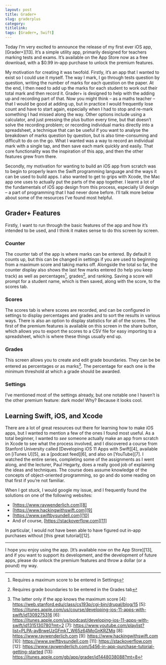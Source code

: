 ```yaml
---
layout: post
title: Grader+
slug: graderplus
category: 
titlelink: 
tags: [Grader+, Swift]
---
```


Today I’m very excited to announce the release of my first ever iOS app, [Grader+][13]. It’s a simple utility app, primarily designed for teachers marking tests and exams. It’s available on the App Store now as a free download, with a $0.99 in-app purchase to unlock the premium features.

My motivation for creating it was twofold. Firstly, it’s an app that I wanted to exist so I could use it myself. The way I mark, I go through tests question by question, writing the number of marks for each question on the paper. At the end, I then need to add up the marks for each student to work out their total mark and then record it. Grader+ is designed to help with the adding up and recording part of that. Now you might think – as a maths teacher – that I would be good at adding up, but in practice I would frequently lose count and have to start again, especially when I had to stop and re-mark something I had missed along the way. Other options include using a calculator, and just pressing the plus button every time, but that doesn’t solve the recording problem; or recording individual marks directly into a spreadsheet, a technique that can be useful if you want to analyse the breakdown of marks question by question, but is also time-consuming and difficult to do on the go. What I wanted was a way to record an individual mark with a single tap, and then save each mark quickly and easily. That core functionality was the inspiration of this app, and then the other features grew from there.

Secondly, my motivation for wanting to build an iOS app from scratch was to begin to properly learn the Swift programming language and the ways it can be used to build apps. I also wanted to get to grips with Xcode, the Mac app one uses to actually put the parts of the app together. I learnt a lot of the fundamentals of iOS app design from this process, especially UI design – a part of programming that I had never done before. I’ll talk more below about some of the resources I’ve found most helpful.

## Grader+ Features

Firstly, I want to run through the basic features of the app and how it’s intended to be used, and I think it makes sense to do this screen by screen.

### Counter
The counter tab of the app is where marks can be entered. By default it counts up, but this can be changed in settings if you are used to beginning from a maximum score and taking marks off. Alongside the total so far, the counter display also shows the last few marks entered (to help you keep track) as well as percentages[^1], grades[^2], and ranking. Saving a score will prompt for a student name, which is then saved, along with the score, to the scores tab.

### Scores
The scores tab is where scores are recorded, and can be configured in settings to display percentages and grades and to sort the results in various ways. There is also an option to display statistics for all of the scores. The first of the premium features is available on this screen in the share button, which allows you to export the scores to a CSV file for easy importing to a spreadsheet, which is where these things usually end up.

### Grades
This screen allows you to create and edit grade boundaries. They can be be entered as percentages or as marks[^3]. The percentage for each one is the minimum threshold at which a grade should be awarded.

### Settings
I’ve mentioned most of the settings already, but one notable one I haven’t is the other premium feature: dark mode! Why? Because it looks cool.

## Learning Swift, iOS, and Xcode

There are a lot of great resources out there for learning how to make iOS apps, but I wanted to mention a few of the ones I found most useful. As a total beginner, I wanted to _see_ someone actually make an app from scratch in Xcode to see what the process involved, and I discovered a course from Stanford University called [Developing iOS 11 Apps with Swift][4], available on [iTunes U][5], as a [podcast feed][6], and also on [YouTube][7]. I watched the entire series, completing some of the assignments as I went along, and the lecturer, Paul Hegarty, does a really good job of explaining the ideas and techniques. The course does assume knowledge of the concepts of object-oriented programming, so go and do some reading on that first if you’re not familiar.

When I got stuck, I would google my issue, and I frequently found the solutions on one of the following websites:
- [https://www.raywenderlich.com][8]
- [https://www.hackingwithswift.com][9]
- [https://www.swiftbysundell.com][10]
- And of course, [https://stackoverflow.com][11]

In particular, I would not have been able to have figured out in-app purchases without [this great tutorial][12].

---

I hope you enjoy using the app. [It’s available now on the App Store][13], and if you want to support its development, and the development of future apps, please do unlock the premium features and throw a dollar (or a pound) my way.


[^1]: Requires a maximum score to be entered in Settings
[^2]: Requires grade boundaries to be entered in the Grades tab
[^3]: The latter only if the app knows the maximum score
[4]: https://web.stanford.edu/class/cs193p/cgi-bin/drupal/blog/15
[5]: https://itunes.apple.com/us/course/developing-ios-11-apps-with-swift/id1309275316
[6]: https://itunes.apple.com/us/podcast/developing-ios-11-apps-with-swift/id1315130780?mt=2
[7]: https://www.youtube.com/playlist?list=PLPA-ayBrweUzGFmkT_W65z64MoGnKRZMq
[8]: https://www.raywenderlich.com
[9]: https://www.hackingwithswift.com
[10]: https://www.swiftbysundell.com
[11]: https://stackoverflow.com
[12]: https://www.raywenderlich.com/5456-in-app-purchase-tutorial-getting-started
[13]: https://itunes.apple.com/gb/app/grader/id1448038088?mt=8